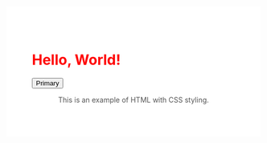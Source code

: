 <link href="https://cdn.jsdelivr.net/npm/bootstrap@5.2.3/dist/css/bootstrap.min.css" rel="stylesheet" integrity="sha384-rbsA2VBKQhggwzxH7pPCaAqO46MgnOM80zW1RWuH61DGLwZJEdK2Kadq2F9CUG65" crossorigin="anonymous"><script src="https://cdn.jsdelivr.net/npm/bootstrap@5.2.3/dist/js/bootstrap.bundle.min.js" integrity="sha384-kenU1KFdBIe4zVF0s0G1M5b4hcpxyD9F7jL+jjXkk+Q2h455rYXK/7HAuoJl+0I4" crossorigin="anonymous"></script>
<div style="background-color: white; padding: 50px;">
  <h1 style="color: red;">Hello, World!</h1>
  <button type="button" class="btn btn-primary">Primary</button>
  <p style="color: #555;" align="center" color="red"> This is an example of HTML with CSS styling.</p>
</div>

